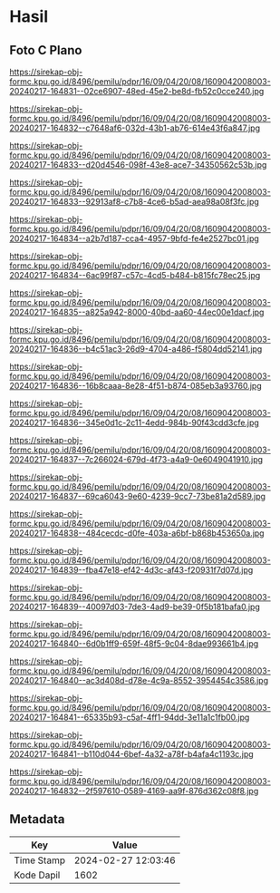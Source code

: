 # Hasil

## Foto C Plano

https://sirekap-obj-formc.kpu.go.id/8496/pemilu/pdpr/16/09/04/20/08/1609042008003-20240217-164831--02ce6907-48ed-45e2-be8d-fb52c0cce240.jpg

https://sirekap-obj-formc.kpu.go.id/8496/pemilu/pdpr/16/09/04/20/08/1609042008003-20240217-164832--c7648af6-032d-43b1-ab76-614e43f6a847.jpg

https://sirekap-obj-formc.kpu.go.id/8496/pemilu/pdpr/16/09/04/20/08/1609042008003-20240217-164833--d20d4546-098f-43e8-ace7-34350562c53b.jpg

https://sirekap-obj-formc.kpu.go.id/8496/pemilu/pdpr/16/09/04/20/08/1609042008003-20240217-164833--92913af8-c7b8-4ce6-b5ad-aea98a08f3fc.jpg

https://sirekap-obj-formc.kpu.go.id/8496/pemilu/pdpr/16/09/04/20/08/1609042008003-20240217-164834--a2b7d187-cca4-4957-9bfd-fe4e2527bc01.jpg

https://sirekap-obj-formc.kpu.go.id/8496/pemilu/pdpr/16/09/04/20/08/1609042008003-20240217-164834--6ac99f87-c57c-4cd5-b484-b815fc78ec25.jpg

https://sirekap-obj-formc.kpu.go.id/8496/pemilu/pdpr/16/09/04/20/08/1609042008003-20240217-164835--a825a942-8000-40bd-aa60-44ec00e1dacf.jpg

https://sirekap-obj-formc.kpu.go.id/8496/pemilu/pdpr/16/09/04/20/08/1609042008003-20240217-164836--b4c51ac3-26d9-4704-a486-f5804dd52141.jpg

https://sirekap-obj-formc.kpu.go.id/8496/pemilu/pdpr/16/09/04/20/08/1609042008003-20240217-164836--16b8caaa-8e28-4f51-b874-085eb3a93760.jpg

https://sirekap-obj-formc.kpu.go.id/8496/pemilu/pdpr/16/09/04/20/08/1609042008003-20240217-164836--345e0d1c-2c11-4edd-984b-90f43cdd3cfe.jpg

https://sirekap-obj-formc.kpu.go.id/8496/pemilu/pdpr/16/09/04/20/08/1609042008003-20240217-164837--7c266024-679d-4f73-a4a9-0e6049041910.jpg

https://sirekap-obj-formc.kpu.go.id/8496/pemilu/pdpr/16/09/04/20/08/1609042008003-20240217-164837--69ca6043-9e60-4239-9cc7-73be81a2d589.jpg

https://sirekap-obj-formc.kpu.go.id/8496/pemilu/pdpr/16/09/04/20/08/1609042008003-20240217-164838--484cecdc-d0fe-403a-a6bf-b868b453650a.jpg

https://sirekap-obj-formc.kpu.go.id/8496/pemilu/pdpr/16/09/04/20/08/1609042008003-20240217-164839--fba47e18-ef42-4d3c-af43-f20931f7d07d.jpg

https://sirekap-obj-formc.kpu.go.id/8496/pemilu/pdpr/16/09/04/20/08/1609042008003-20240217-164839--40097d03-7de3-4ad9-be39-0f5b181bafa0.jpg

https://sirekap-obj-formc.kpu.go.id/8496/pemilu/pdpr/16/09/04/20/08/1609042008003-20240217-164840--6d0b1ff9-659f-48f5-9c04-8dae993661b4.jpg

https://sirekap-obj-formc.kpu.go.id/8496/pemilu/pdpr/16/09/04/20/08/1609042008003-20240217-164840--ac3d408d-d78e-4c9a-8552-3954454c3586.jpg

https://sirekap-obj-formc.kpu.go.id/8496/pemilu/pdpr/16/09/04/20/08/1609042008003-20240217-164841--65335b93-c5af-4ff1-94dd-3e11a1c1fb00.jpg

https://sirekap-obj-formc.kpu.go.id/8496/pemilu/pdpr/16/09/04/20/08/1609042008003-20240217-164841--b110d044-6bef-4a32-a78f-b4afa4c1193c.jpg

https://sirekap-obj-formc.kpu.go.id/8496/pemilu/pdpr/16/09/04/20/08/1609042008003-20240217-164832--2f597610-0589-4169-aa9f-876d362c08f8.jpg


## Metadata

| Key        | Value               |
| ---------- | ------------------- |
| Time Stamp | 2024-02-27 12:03:46 |
| Kode Dapil | 1602                |




